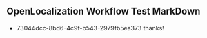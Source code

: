 ## OpenLocalization Workflow Test MarkDown
* 73044dcc-8bd6-4c9f-b543-2979fb5ea373 
thanks!<!--HONumber=Mar16_HO3-->
